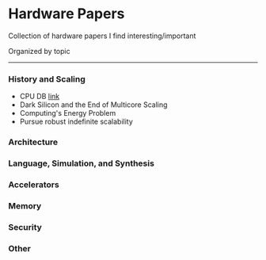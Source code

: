 # Hardware Papers
Collection of hardware papers I find interesting/important

Organized by topic

---

### History and Scaling
- CPU DB [link](http://queue.acm.org/detail.cfm?id=2181798)
- Dark Silicon and the End of Multicore Scaling
- Computing's Energy Problem
- Pursue robust indefinite scalability

### Architecture


### Language, Simulation, and Synthesis


### Accelerators


### Memory


### Security


### Other


